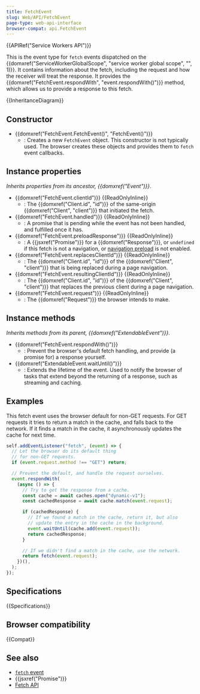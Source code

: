 ```yaml
---
title: FetchEvent
slug: Web/API/FetchEvent
page-type: web-api-interface
browser-compat: api.FetchEvent
---
```


{{APIRef("Service Workers API")}}

This is the event type for `fetch` events dispatched on the {{domxref("ServiceWorkerGlobalScope", "service worker global scope", "", 1)}}. It contains information about the fetch, including the request and how the receiver will treat the response. It provides the {{domxref("FetchEvent.respondWith", "event.respondWith()")}} method, which allows us to provide a response to this fetch.

{{InheritanceDiagram}}

## Constructor

- {{domxref("FetchEvent.FetchEvent()", "FetchEvent()")}}
  - : Creates a new `FetchEvent` object. This constructor is not typically used. The browser creates these objects and provides them to `fetch` event callbacks.

## Instance properties

_Inherits properties from its ancestor, {{domxref("Event")}}_.

- {{domxref("FetchEvent.clientId")}} {{ReadOnlyInline}}
  - : The {{domxref("Client.id", "id")}} of the same-origin {{domxref("Client", "client")}} that initiated the fetch.
- {{domxref("FetchEvent.handled")}} {{ReadOnlyInline}}
  - : A promise that is pending while the event has not been handled, and fulfilled once it has.
- {{domxref("FetchEvent.preloadResponse")}} {{ReadOnlyInline}}
  - : A {{jsxref("Promise")}} for a {{domxref("Response")}}, or `undefined` if this fetch is not a navigation, or [navigation preload](/en-US/docs/Web/API/NavigationPreloadManager) is not enabled.
- {{domxref("FetchEvent.replacesClientId")}} {{ReadOnlyInline}}
  - : The {{domxref("Client.id", "id")}} of the {{domxref("Client", "client")}} that is being replaced during a page navigation.
- {{domxref("FetchEvent.resultingClientId")}} {{ReadOnlyInline}}
  - : The {{domxref("Client.id", "id")}} of the {{domxref("Client", "client")}} that replaces the previous client during a page navigation.
- {{domxref("FetchEvent.request")}} {{ReadOnlyInline}}
  - : The {{domxref("Request")}} the browser intends to make.

## Instance methods

_Inherits methods from its parent, {{domxref("ExtendableEvent")}}_.

- {{domxref("FetchEvent.respondWith()")}}
  - : Prevent the browser's default fetch handling, and provide (a promise for) a response yourself.
- {{domxref("ExtendableEvent.waitUntil()")}}
  - : Extends the lifetime of the event. Used to notify the browser of tasks that extend beyond the returning of a response, such as streaming and caching.

## Examples

This fetch event uses the browser default for non-GET requests.
For GET requests it tries to return a match in the cache, and falls back to the network. If it finds a match in the cache, it asynchronously updates the cache for next time.

```js
self.addEventListener("fetch", (event) => {
  // Let the browser do its default thing
  // for non-GET requests.
  if (event.request.method !== "GET") return;

  // Prevent the default, and handle the request ourselves.
  event.respondWith(
    (async () => {
      // Try to get the response from a cache.
      const cache = await caches.open("dynamic-v1");
      const cachedResponse = await cache.match(event.request);

      if (cachedResponse) {
        // If we found a match in the cache, return it, but also
        // update the entry in the cache in the background.
        event.waitUntil(cache.add(event.request));
        return cachedResponse;
      }

      // If we didn't find a match in the cache, use the network.
      return fetch(event.request);
    })(),
  );
});
```

## Specifications

{{Specifications}}

## Browser compatibility

{{Compat}}

## See also

- [`fetch` event](/en-US/docs/Web/API/ServiceWorkerGlobalScope/fetch_event)
- {{jsxref("Promise")}}
- [Fetch API](/en-US/docs/Web/API/Fetch_API)
